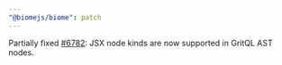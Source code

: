 ```yaml
---
"@biomejs/biome": patch
---
```


Partially fixed [#6782](https://github.com/biomejs/biome/issues/6782): JSX node kinds are now supported in GritQL AST nodes.
